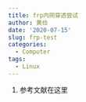 ```yaml
---
title: frp内网穿透尝试
author: 黄俭
date: '2020-07-15'
slug: frp-test
categories:
  - Computer
tags:
  - Linux
---
```


1. 参考文献在这里